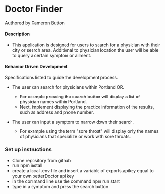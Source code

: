 # Doctor Finder

 Authored by Cameron Button

#### Description

  * This application is designed for users to search for a physician with their city or search area.  Additional to physician location the user will be able to query a certain symptom or ailment.

#### Behavior Driven Development
  Specifications listed to guide the development process.

  * The user can search for physicians within Portland OR.
    * For example pressing the search button will display a list of physician names within Portland.
    * Next, implement displaying the practice information of the results, such as address and phone number.

  * The user can input a symptom to narrow down their search.
    * For example using the term "sore throat" will display only the names of physicians that specialize or work with sore throats.


### Set up instructions

  * Clone repository from github
  * run npm install
  * create a local .env file and insert a variable of exports.apikey equal to your own betterDoctor api key
  * in the command line use the command npm run start
  * type in a symptom and press the search button
